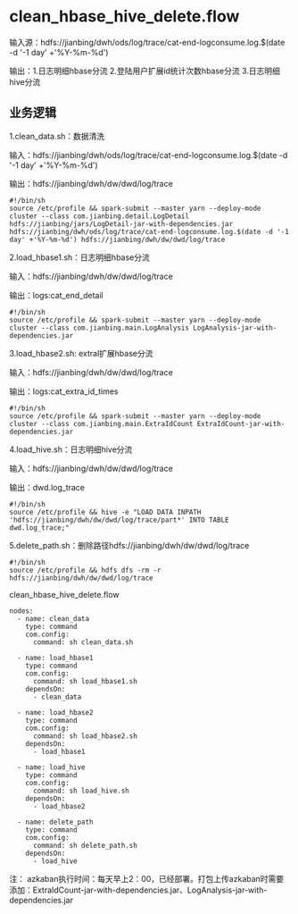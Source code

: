 # **clean_hbase_hive_delete.flow**

输入源：hdfs://jianbing/dwh/ods/log/trace/cat-end-logconsume.log.$(date -d '-1 day' +'%Y-%m-%d')

输出：1.日志明细hbase分流 2.登陆用户扩展id统计次数hbase分流 3.日志明细hive分流


业务逻辑
---------------------------
1.clean_data.sh：数据清洗

输入：hdfs://jianbing/dwh/ods/log/trace/cat-end-logconsume.log.$(date -d '-1 day' +'%Y-%m-%d')

输出：hdfs://jianbing/dwh/dw/dwd/log/trace


    #!/bin/sh
    source /etc/profile && spark-submit --master yarn --deploy-mode cluster --class com.jianbing.detail.LogDetail hdfs://jianbing/jars/LogDetail-jar-with-dependencies.jar hdfs://jianbing/dwh/ods/log/trace/cat-end-logconsume.log.$(date -d '-1 day' +'%Y-%m-%d') hdfs://jianbing/dwh/dw/dwd/log/trace

2.load_hbase1.sh：日志明细hbase分流

输入：hdfs://jianbing/dwh/dw/dwd/log/trace

输出：logs:cat_end_detail

    #!/bin/sh
    source /etc/profile && spark-submit --master yarn --deploy-mode cluster --class com.jianbing.main.LogAnalysis LogAnalysis-jar-with-dependencies.jar

3.load_hbase2.sh: extral扩展hbase分流

输入：hdfs://jianbing/dwh/dw/dwd/log/trace

输出：logs:cat_extra_id_times

    #!/bin/sh
    source /etc/profile && spark-submit --master yarn --deploy-mode cluster --class com.jianbing.main.ExtraIdCount ExtraIdCount-jar-with-dependencies.jar

4.load_hive.sh：日志明细hive分流

输入：hdfs://jianbing/dwh/dw/dwd/log/trace

输出：dwd.log_trace

    #!/bin/sh
    source /etc/profile && hive -e "LOAD DATA INPATH 'hdfs://jianbing/dwh/dw/dwd/log/trace/part*' INTO TABLE dwd.log_trace;"


5.delete_path.sh：删除路径hdfs://jianbing/dwh/dw/dwd/log/trace

    #!/bin/sh
    source /etc/profile && hdfs dfs -rm -r hdfs://jianbing/dwh/dw/dwd/log/trace

clean_hbase_hive_delete.flow

    nodes:
      - name: clean_data
        type: command
        com.config:
          command: sh clean_data.sh
    
      - name: load_hbase1
        type: command
        com.config:
          command: sh load_hbase1.sh
        dependsOn:
          - clean_data
    
      - name: load_hbase2
        type: command
        com.config:
          command: sh load_hbase2.sh
        dependsOn:
          - load_hbase1
    
      - name: load_hive
        type: command
        com.config:
          command: sh load_hive.sh
        dependsOn:
          - load_hbase2
    
      - name: delete_path
        type: command
        com.config:
          command: sh delete_path.sh
        dependsOn:
          - load_hive

注：
azkaban执行时间：每天早上2：00，已经部署。打包上传azkaban时需要添加：ExtraIdCount-jar-with-dependencies.jar、LogAnalysis-jar-with-dependencies.jar


